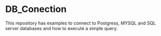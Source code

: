 # DB_Conection

This repository has examples to connect to Postgress, MYSQL and SQL server databases and how to execute a simple query.
